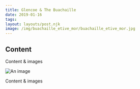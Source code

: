 ```yaml
---
title: Glencoe & The Buachaille
date: 2019-01-16
tags:
layout: layouts/post.njk
image: /img/buachaille_etive_mor/buachaille_etive_mor.jpg
---
```


## Content
Content & images

![An image](https://cdn.pixabay.com/photo/2020/08/30/20/54/rice-field-5530707_1280.jpg)

Content & images
